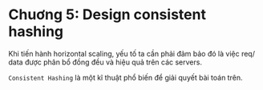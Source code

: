 # Chuơng 5: Design consistent hashing

Khi tiến hành horizontal scaling, yếu tố ta cần phải đảm bảo đó là việc req/ data được phân bổ đồng đều và hiệu quả trên các servers.

`Consistent Hashing` là một kĩ thuật phổ biến để giải quyết bài toán trên.

